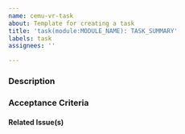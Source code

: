 ```yaml
---
name: cemu-vr-task
about: Template for creating a task
title: 'task(module:MODULE_NAME): TASK_SUMMARY'
labels: task
assignees: ''

---
```


### Description

<!-- Insert a description of the task to be completed, and what general steps are need to complete the task. -->

### Acceptance Criteria

<!-- Insert a description of the desired behavior post-task implementation. -->

#### Related Issue(s)

<!-- Insert reference(s) to any related issue(s). -->

